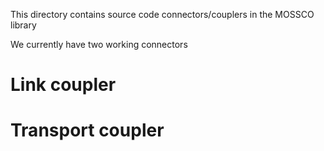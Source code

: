 This directory contains source code connectors/couplers
in the MOSSCO library

We currently have two working connectors

# Link coupler

# Transport coupler
